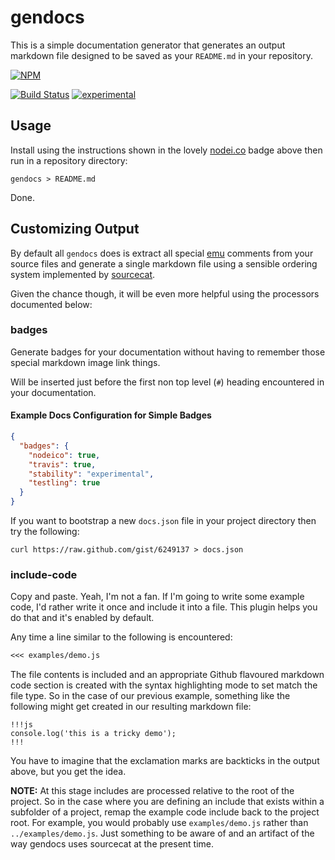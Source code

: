 # gendocs

This is a simple documentation generator that generates an output markdown
file designed to be saved as your `README.md` in your repository.


[![NPM](https://nodei.co/npm/gendocs.png)](https://nodei.co/npm/gendocs/)

[![Build Status](https://travis-ci.org/DamonOehlman/gendocs.png?branch=master)](https://travis-ci.org/DamonOehlman/gendocs)
[![experimental](http://hughsk.github.io/stability-badges/dist/experimental.svg)](http://github.com/hughsk/stability-badges)

## Usage

Install using the instructions shown in the lovely
[nodei.co](http://nodei.co) badge above then run in a repository directory:

```
gendocs > README.md
```

Done.

## Customizing Output

By default all `gendocs` does is extract all special
[emu](https://github.com/puffnfresh/emu.js) comments from your source files
and generate a single markdown file using a sensible ordering system
implemented by [sourcecat](https://github.com/DamonOehlman/sourcecat).

Given the chance though, it will be even more helpful using the processors
documented below:

### badges

Generate badges for your documentation without having to remember those
special markdown image link things.

Will be inserted just before the first non top level (`#`) heading
encountered in your documentation.

#### Example Docs Configuration for Simple Badges

```json
{
  "badges": {
    "nodeico": true,
    "travis": true,
    "stability": "experimental",
    "testling": true
  }
}
```

If you want to bootstrap a new `docs.json` file in your project directory
then try the following:

```
curl https://raw.github.com/gist/6249137 > docs.json
```

### include-code

Copy and paste.  Yeah, I'm not a fan.  If I'm going to write some example
code, I'd rather write it once and include it into a file.  This plugin
helps you do that and it's enabled by default.

Any time a line similar to the following is encountered:

```markdown
<<< examples/demo.js
```

The file contents is included and an appropriate Github flavoured markdown
code section is created with the syntax highlighting mode to set match
the file type.  So in the case of our previous example, something like the
following might get created in our resulting markdown file:

```
!!!js
console.log('this is a tricky demo');
!!!
```

You have to imagine that the exclamation marks are backticks in the output
above, but you get the idea.

__NOTE:__ At this stage includes are processed relative to the root
of the project.  So in the case where you are defining an include that
exists within a subfolder of a project, remap the example code include
back to the project root.  For example, you would probably use
`examples/demo.js` rather than `../examples/demo.js`.  Just something to
be aware of and an artifact of the way gendocs uses sourcecat at the present
time.
